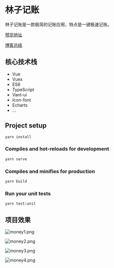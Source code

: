 # 林子记账

林子记账是一款极简的记账应用，特点是一键极速记账。

[预览地址](https://xiaolinzi7118.github.io/vue-money/#/money)

[博客总结](https://zhuanlan.zhihu.com/p/374735098)

## 核心技术栈
* Vue
* Vuex
* ES6
* TypeScript
* Vant-ui
* Icon-font
* Echarts
* ...

## Project setup
```
yarn install
```

### Compiles and hot-reloads for development
```
yarn serve
```

### Compiles and minifies for production
```
yarn build
```

### Run your unit tests
```
yarn test:unit
```


## 项目效果

![money1.png](https://i.loli.net/2021/05/24/moqVMyZiT7vLIdQ.png)

![money2.png](https://i.loli.net/2021/06/11/jhFDGZB1lVJRQgm.png)

![money3.png](https://i.loli.net/2021/06/11/WCYopPzhJXdKvcS.png)

![money4.png](https://i.loli.net/2021/05/24/l6gxK3G5wjY4TZn.png)

